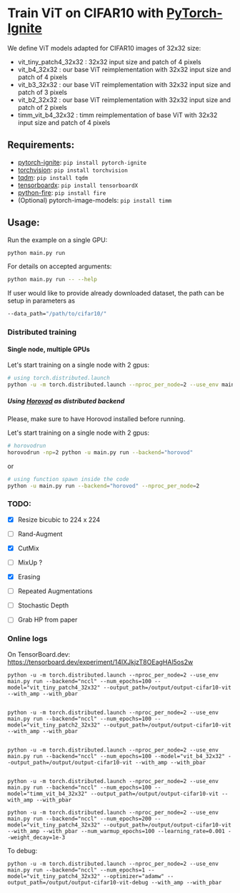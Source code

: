 # Train ViT on CIFAR10 with [PyTorch-Ignite](https://github.com/pytorch/ignite)


We define ViT models adapted for CIFAR10 images of 32x32 size:
- vit_tiny_patch4_32x32 : 32x32 input size and patch of 4 pixels
- vit_b4_32x32 : our base ViT reimplementation with 32x32 input size and patch of 4 pixels
- vit_b3_32x32 : our base ViT reimplementation with 32x32 input size and patch of 3 pixels
- vit_b2_32x32 : our base ViT reimplementation with 32x32 input size and patch of 2 pixels
- timm_vit_b4_32x32 : timm reimplementation of base ViT with 32x32 input size and patch of 4 pixels

## Requirements:

- [pytorch-ignite](https://github.com/pytorch/ignite): `pip install pytorch-ignite`
- [torchvision](https://github.com/pytorch/vision/): `pip install torchvision`
- [tqdm](https://github.com/tqdm/tqdm/): `pip install tqdm`
- [tensorboardx](https://github.com/lanpa/tensorboard-pytorch): `pip install tensorboardX`
- [python-fire](https://github.com/google/python-fire): `pip install fire`
- (Optional) pytorch-image-models: `pip install timm`

## Usage:

Run the example on a single GPU:

```bash
python main.py run
```

For details on accepted arguments:

```bash
python main.py run -- --help
```

If user would like to provide already downloaded dataset, the path can be setup in parameters as

```bash
--data_path="/path/to/cifar10/"
```

### Distributed training

#### Single node, multiple GPUs

Let's start training on a single node with 2 gpus:

```bash
# using torch.distributed.launch
python -u -m torch.distributed.launch --nproc_per_node=2 --use_env main.py run --backend="nccl"
```

##### Using [Horovod](https://horovod.readthedocs.io/en/latest/index.html) as distributed backend

Please, make sure to have Horovod installed before running.

Let's start training on a single node with 2 gpus:

```bash
# horovodrun
horovodrun -np=2 python -u main.py run --backend="horovod"
```

or

```bash
# using function spawn inside the code
python -u main.py run --backend="horovod" --nproc_per_node=2
```

### TODO:

- [X] Resize bicubic to 224 x 224
- [ ] Rand-Augment
- [X] CutMix 
- [ ] MixUp ?
- [X] Erasing
- [ ] Repeated Augmentations
- [ ] Stochastic Depth
- [ ] Grab HP from paper


### Online logs

On TensorBoard.dev: https://tensorboard.dev/experiment/14IXJkjzT8OEagHAl5os2w

```
python -u -m torch.distributed.launch --nproc_per_node=2 --use_env main.py run --backend="nccl" --num_epochs=100 --model="vit_tiny_patch4_32x32" --output_path=/output/output-cifar10-vit --with_amp --with_pbar


python -u -m torch.distributed.launch --nproc_per_node=2 --use_env main.py run --backend="nccl" --num_epochs=100 --model="vit_tiny_patch2_32x32" --output_path=/output/output-cifar10-vit --with_amp --with_pbar


python -u -m torch.distributed.launch --nproc_per_node=2 --use_env main.py run --backend="nccl" --num_epochs=100 --model="vit_b4_32x32" --output_path=/output/output-cifar10-vit --with_amp --with_pbar


python -u -m torch.distributed.launch --nproc_per_node=2 --use_env main.py run --backend="nccl" --num_epochs=100 --model="timm_vit_b4_32x32" --output_path=/output/output-cifar10-vit --with_amp --with_pbar
```

```
python -u -m torch.distributed.launch --nproc_per_node=2 --use_env main.py run --backend="nccl" --num_epochs=200 --model="vit_tiny_patch4_32x32" --output_path=/output/output-cifar10-vit --with_amp --with_pbar --num_warmup_epochs=100 --learning_rate=0.001 --weight_decay=1e-3
```

To debug:
```
python -u -m torch.distributed.launch --nproc_per_node=2 --use_env main.py run --backend="nccl" --num_epochs=1 --model="vit_tiny_patch4_32x32" --optimizer="adamw" --output_path=/output/output-cifar10-vit-debug --with_amp --with_pbar
```